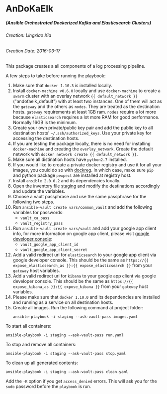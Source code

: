 AnDoKaElk
================================================================================
##### (Ansible Orchestrated Dockerized Kafka and Elasticsearch Clusters)

###### Creation: Lingxiao Xia
###### Creation Date: 2016-03-17

This package creates a all components of a log processing pipeline. 

A few steps to take before running the playbook:

1. Make sure that `docker 1.10.3` is installed locally.
2. Install `docker-machine v0.6.0` locally and use `docker-machine` to create a `swarm` cluster with an overlay network `{{ default_network }}`("andofaelk_default")  with at least two instances. One of them will act as the `gateway` and the others as `nodes`. They are treated as the destination hosts. `gateway` requirements at least 1GB ram. `nodes` require a lot more because `elasticsearch` requires a lot more RAM for good performance. Normally 16GB is the minimum.
3. Create your own private/public key pair and add the public key to all destination hosts' `~/.ssh/authorized_keys`. Use your private key for accessing the destination hosts.
4. If you are testing the package locally, there is no need for installing `docker-machine` and creating the `overlay_network`. Create the default network with `docker network create {{ default_network }}`. 
5. Make sure all distination hosts have `python2.7` installed. 
6. If you would like to create a private docker registry and use it for all your images, you could do so with [dockreg](http://xialingxiao.github.io/dockreg). In which case, make sure `pip` and python package `pexpect` are installed at registry host. 
7. Install `ansible 2.0.0.2` and its dependencies locally.
8. Open the inventory file [staging](staging) and modify the destinations accordingly and update the variables.
9. Choose a vault passphrase and use the same passphrase for the following two steps.
10. Run `ansible-vault create vars/common_vault` and add the following variables for passwords:
    * `vault_ca_pass`
    * `vault_registry_pass`
11. Run `ansible-vault create vars/vault` and add your google app client info, for more information on google app client, please visit [google developer console](https://console.developers.google.com/):
    * `vault_google_app_client_id`
    * `vault_google_app_client_secret`
12. Add a valid redirect uri for `elasticsearch` to your google app client via google developer console. This should be the same as `https://{{ expose_elasticsearch_as }}:{{ expose_elasticsearch }}` from your `gateway` host variables. 
13. Add a valid redirect uri for `kibana` to your google app client via google developer console. This should be the same as `https://{{ expose_kibana_as }}:{{ expose_kibana }}` from your `gateway` host variables. 
14. Please make sure that `docker 1.10.0` and its dependencies are installed and running as a service on all destination hosts.
15. Create all images. Run the following command at project folder:
    ```
    ansible-playbook -i staging --ask-vault-pass images.yaml
    ```

To start all containers:
```
ansible-playbook -i staging --ask-vault-pass run.yaml
```

To stop and remove all containers:
```
ansible-playbook -i staging --ask-vault-pass stop.yaml
```

To clean up all generated contents:
```
ansible-playbook -i staging --ask-vault-pass clean.yaml
```

Add the `-K` option if you get `access_denied` errors. This will ask you for the `sudo` password before the `playbook` is run.
